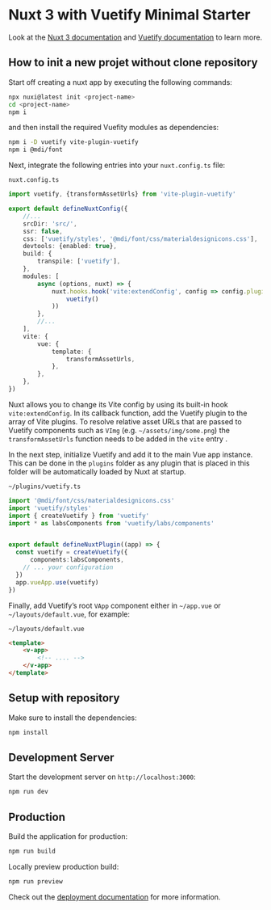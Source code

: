 # Nuxt 3 with Vuetify Minimal Starter

Look at the [Nuxt 3 documentation](https://nuxt.com/docs/getting-started/introduction) and [Vuetify documentation](https://vuetifyjs.com/en/) to learn more.

## How to init a new projet without clone repository

Start off creating a nuxt app by executing the following commands:

```bash
npx nuxi@latest init <project-name>
cd <project-name>
npm i
```

and then install the required Vuefity modules as dependencies:

```bash
npm i -D vuetify vite-plugin-vuetify
npm i @mdi/font
```

Next, integrate the following entries into your ```nuxt.config.ts``` file:

```nuxt.config.ts```
```ts
import vuetify, {transformAssetUrls} from 'vite-plugin-vuetify'

export default defineNuxtConfig({
    //...
    srcDir: 'src/',
    ssr: false,
    css: ['vuetify/styles', '@mdi/font/css/materialdesignicons.css'],
    devtools: {enabled: true},
    build: {
        transpile: ['vuetify'],
    },
    modules: [
        async (options, nuxt) => {
            nuxt.hooks.hook('vite:extendConfig', config => config.plugins.push(
                vuetify()
            ))
        },
        //...
    ],
    vite: {
        vue: {
            template: {
                transformAssetUrls,
            },
        },
    },
})
```

Nuxt allows you to change its Vite config by using its built-in hook ```vite:extendConfig```. In its callback function, add the Vuetify plugin to the array of Vite plugins. To resolve relative asset URLs that are passed to Vuetify components such as ```VImg``` (e.g. ```~/assets/img/some.png```) the ```transformAssetUrls``` function needs to be added in the ```vite``` entry .

In the next step, initialize Vuetify and add it to the main Vue app instance. This can be done in the ```plugins``` folder as any plugin that is placed in this folder will be automatically loaded by Nuxt at startup.

```~/plugins/vuetify.ts```
```ts
import '@mdi/font/css/materialdesignicons.css'
import 'vuetify/styles'
import { createVuetify } from 'vuetify'
import * as labsComponents from 'vuetify/labs/components'


export default defineNuxtPlugin((app) => {
  const vuetify = createVuetify({
      components:labsComponents,
    // ... your configuration
  })
  app.vueApp.use(vuetify)
})
```

Finally, add Vuetify’s root ```VApp``` component either in ```~/app.vue``` or ```~/layouts/default.vue```, for example:

```~/layouts/default.vue```
```html
<template>
    <v-app>
        <!-- .... -->
    </v-app>
</template>
```

## Setup with repository

Make sure to install the dependencies:

```bash
npm install
```

## Development Server

Start the development server on `http://localhost:3000`:

```bash
npm run dev
```

## Production

Build the application for production:

```bash
npm run build
```

Locally preview production build:

```bash
npm run preview
```

Check out the [deployment documentation](https://nuxt.com/docs/getting-started/deployment) for more information.

